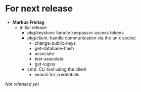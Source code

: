 # For next release
  * **Markus Freitag**
    * initial release
      * pkg/keystore: handle keepassxc access tokens
      * pkg/client: handle communication via the unix socket
        - change-public-keys
        - get-database-hash
        - associate
        - test-associate
        - get-logins
      * cmd: CLI tool using the client
        - search for credentials

*Not released yet*

